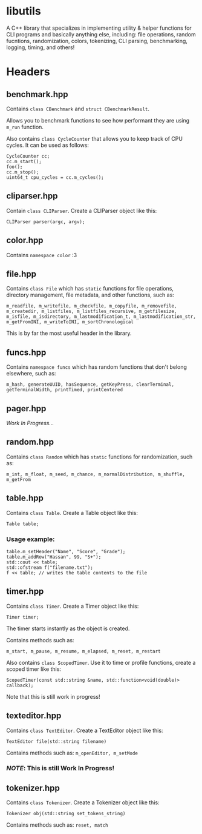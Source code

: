 # libutils
A C++ library that specializes in implementing utility & helper functions for CLI programs and basically anything else, including: file operations, random fucntions, randomization, colors, tokenizing, CLI parsing, benchmarking, logging, timing, and others!


# Headers

## benchmark.hpp
Contains `class CBenchmark` and `struct CBenchmarkResult`.

Allows you to benchmark functions to see how performant they are using `m_run` function.

Also contains `class CycleCounter` that allows you to keep track of CPU cycles. It can be used as follows:
```
CycleCounter cc;
cc.m_start();
foo();
cc.m_stop();
uint64_t cpu_cycles = cc.m_cycles();
```


## cliparser.hpp
Contain `class CLIParser`. Create a CLIParser object like this:

```CLIParser parser(argc, argv);```


## color.hpp
Contains `namespace color` :3


## file.hpp
Contains `class File` which has `static` functions for file operations, directory management, file metadata, and other functions, such as:

```m_readfile, m_writefile, m_checkfile, m_copyfile, m_removefile, m_createdir, m_listfiles, m_listfiles_recursive, m_getfilesize, m_isfile, m_isdirectory, m_lastmodification_t, m_lastmodification_str, m_getFromINI, m_writeToINI, m_sortChronological```

This is by far the most useful header in the library.


## funcs.hpp
Contains `namespace funcs` which has random functions that don't belong elsewhere, such as:

```m_hash, generateUUID, hasSequence, getKeyPress, clearTerminal, getTerminalWidth, printTimed, printCentered```


## pager.hpp
*Work In Progress...*


## random.hpp
Contains `class Random` which has `static` functions for randomization, such as:

```m_int, m_float, m_seed, m_chance, m_normalDistribution, m_shuffle, m_getFrom```



## table.hpp
Contains `class Table`. Create a Table object like this:

```Table table;```
### Usage example:
```
table.m_setHeader("Name", "Score", "Grade");
table.m_addRow("Hassan", 99, "S+");
std::cout << table;
std::ofstream f("filename.txt");
f << table; // writes the table contents to the file
```


## timer.hpp
Contains `class Timer`. Create a Timer object like this:

```Timer timer;```

The timer starts instantly as the object is created.

Contains methods such as:

```m_start, m_pause, m_resume, m_elapsed, m_reset, m_restart```

Also contains `class ScopedTimer`. Use it to time or profile functions, create a scoped timer like this:
```
ScopedTimer(const std::string &name, std::function<void(double)> callback);
```
Note that this is still work in progress!



## texteditor.hpp
Contains `class TextEditor`. Create a TextEditor object like this:

```TextEditor file(std::string filename)```

Contains methods such as:
```m_openEditor, m_setMode```

### *NOTE*: This is still Work In Progress!



## tokenizer.hpp
Contains `class Tokenizer`. Create a Tokenizer object like this:

```Tokenizer obj(std::string set_tokens_string)```

Contains methods such as:
```reset, match```